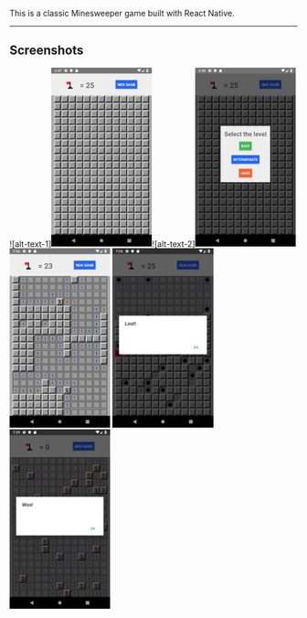 This is a classic Minesweeper game built with React Native.
___

## Screenshots
![alt-text-1]<img src="./screenshots/01.png" height="35%" width="35%">![alt-text-2]<img src="./screenshots/02.png" height="35%" width="35%">
<img src="./screenshots/03.png" height="35%" width="35%">
<img src="./screenshots/04.png" height="35%" width="35%">
<img src="./screenshots/05.png" height="35%" width="35%">
